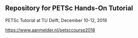 ## Repository for PETSc Hands-On Tutorial

PETSc Tutorial at TU Delft, December 10-12, 2018

https://www.aanmelder.nl/petsccourse2018
